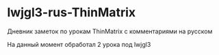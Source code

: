 # lwjgl3-rus-ThinMatrix
Дневник заметок по урокам ThinMatrix с комментариями на русском

На данный момент обработал 2 урока под lwjgl3
